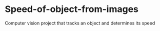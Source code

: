 # Speed-of-object-from-images
Computer vision project that tracks an object and determines its speed

